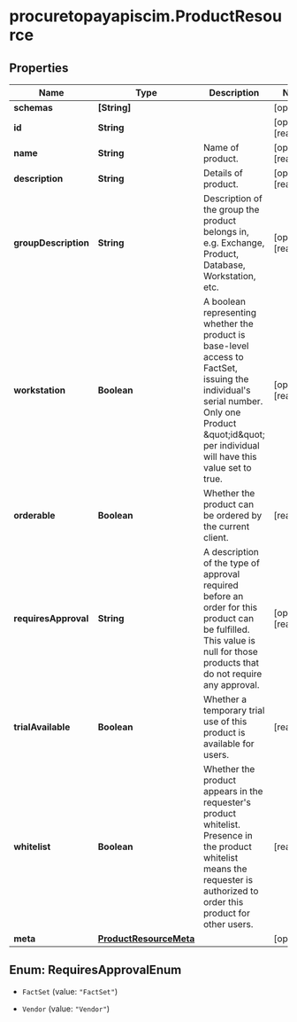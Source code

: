 # procuretopayapiscim.ProductResource

## Properties

Name | Type | Description | Notes
------------ | ------------- | ------------- | -------------
**schemas** | **[String]** |  | [optional] 
**id** | **String** |  | [optional] [readonly] 
**name** | **String** | Name of product. | [optional] [readonly] 
**description** | **String** | Details of product. | [optional] [readonly] 
**groupDescription** | **String** | Description of the group the product belongs in, e.g. Exchange, Product, Database, Workstation, etc. | [optional] [readonly] 
**workstation** | **Boolean** | A boolean representing whether the product is base-level access to FactSet, issuing the individual&#39;s serial number. Only one Product \&quot;id\&quot; per individual will have this value set to true. | [optional] [readonly] 
**orderable** | **Boolean** | Whether the product can be ordered by the current client. | [readonly] 
**requiresApproval** | **String** | A description of the type of approval required before an order for this product can be fulfilled. This value is null for those products that do not require any approval. | [optional] [readonly] 
**trialAvailable** | **Boolean** | Whether a temporary trial use of this product is available for users. | [readonly] 
**whitelist** | **Boolean** | Whether the product appears in the requester&#39;s product whitelist. Presence in the product whitelist means the requester is authorized to order this product for other users. | [readonly] 
**meta** | [**ProductResourceMeta**](ProductResourceMeta.md) |  | [optional] 



## Enum: RequiresApprovalEnum


* `FactSet` (value: `"FactSet"`)

* `Vendor` (value: `"Vendor"`)




